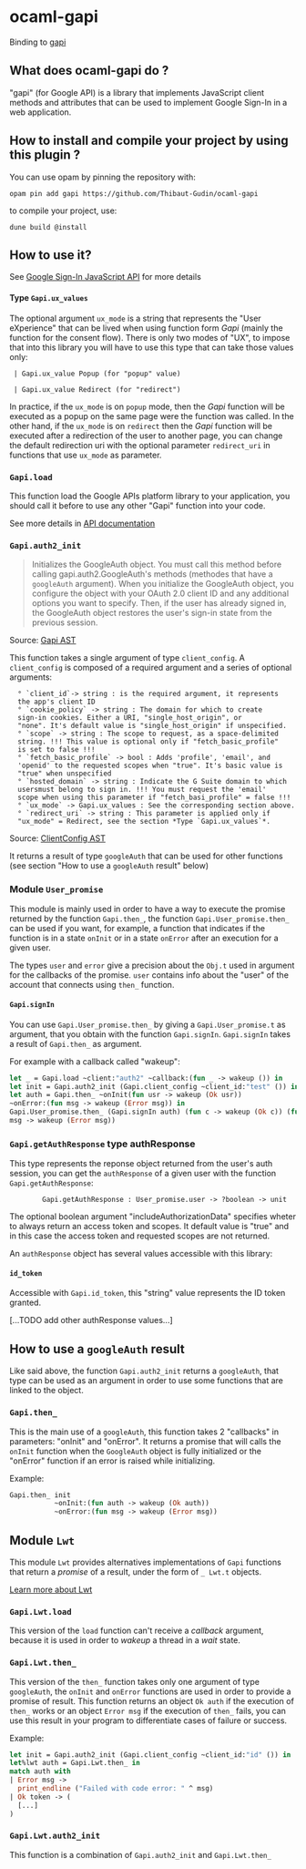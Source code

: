 # ocaml-gapi

Binding to [gapi](https://github.com/google/google-api-javascript-client)

## What does ocaml-gapi do ?

"gapi" (for Google API) is a library that implements JavaScript client
methods and attributes that can be used to implement Google Sign-In in a
web application.

## How to install and compile your project by using this plugin ?

You can use opam by pinning the repository with:
```Shell
opam pin add gapi https://github.com/Thibaut-Gudin/ocaml-gapi
```

to compile your project, use:
```Shell
dune build @install
```


## How to use it?

See [Google Sign-In JavaScript
API](https://developers.google.com/identity/sign-in/web/reference?hl=ca)
for more details

#### Type `Gapi.ux_values`

The optional argument `ux_mode` is a string that represents the "User
eXperience" that can be lived when using function form *Gapi* (mainly
the function for the consent flow). There is only two modes of "UX", to
impose that into this library you will have to use this type that can
take those values only:

     | Gapi.ux_value Popup (for "popup" value)

     | Gapi.ux_value Redirect (for "redirect")

In practice, if the `ux_mode` is on `popup` mode, then the *Gapi*
function will be executed as a popup on the same page were the function
was called. In the other hand, if the `ux_mode` is on `redirect` then
the *Gapi* function will be executed after a redirection of the user to
another page, you can change the default redirection uri with the
optional parameter `redirect_uri` in functions that use `ux_mode` as
parameter.

### `Gapi.load`

This function load the Google APIs platform library to your application,
you should call it before to use any other "Gapi" function into your
code.

See more details in [API documentation](https://github.com/google/google-api-javascript-client/blob/master/docs/reference.md#----gapiloadlibraries-callbackorconfig------)

### `Gapi.auth2_init`

> Initializes the GoogleAuth object. You must call this method before
  calling gapi.auth2.GoogleAuth's methods (methodes that have a
  `googleAuth` argument).
  When you initialize the GoogleAuth object, you configure the object
  with your OAuth 2.0 client ID and any additional options you want to
  specify. Then, if the user has already signed in, the GoogleAuth
  object restores the user's sign-in state from the previous session.

Source: [Gapi AST](https://developers.google.com/identity/sign-in/web/reference?hl=ca)

This function takes a single argument of type `client_config`. A
`client_config` is composed of a required argument and a series of
optional arguments:

      ° `client_id`-> string : is the required argument, it represents
      the app's client ID
      ° `cookie_policy` -> string : The domain for which to create
      sign-in cookies. Either a URI, "single_host_origin", or
      "none". It's default value is "single_host_origin" if unspecified.
      ° `scope` -> string : The scope to request, as a space-delimited
      string. !!! This value is optional only if "fetch_basic_profile"
      is set to false !!!
      ° `fetch_basic_profile` -> bool : Adds 'profile', 'email', and
      'openid' to the requested scopes when "true". It's basic value is
      "true" when unspecified
      ° `hosted_domain` -> string : Indicate the G Suite domain to which
      usersmust belong to sign in. !!! You must request the 'email'
      scope when using this parameter if "fetch_basi_profile" = false !!!
      ° `ux_mode` -> Gapi.ux_values : See the corresponding section above.
      ° `redirect_uri` -> string : This parameter is applied only if
      "ux_mode" = Redirect, see the section *Type `Gapi.ux_values`*.

Source: [ClientConfig  AST](https://developers.google.com/identity/sign-in/web/reference?hl=ca#gapiauth2clientconfig)

It returns a result of type `googleAuth` that can be used for other
functions (see section "How to use a `googleAuth` result" below)

### Module `User_promise`

This module is mainly used in order to have a way to execute the
promise returned by the function `Gapi.then_`, the function
`Gapi.User_promise.then_` can be used if you want, for example, a function
that indicates if the function is in a state `onInit` or in a state
`onError` after an execution for a given user.

The types `user` and `error` give a precision about the `Obj.t` used in
argument for the callbacks of the promise.
`user` contains info about the "user" of the account that connects using
`then_` function.

#### `Gapi.signIn`

You can use `Gapi.User_promise.then_` by giving a `Gapi.User_promise.t`
as argument, that you obtain with the function
`Gapi.signIn`. `Gapi.signIn` takes a result of `Gapi.then_` as
argument.

For example with a callback called "wakeup":
```Ocaml
let _ = Gapi.load ~client:"auth2" ~callback:(fun _ -> wakeup ()) in
let init = Gapi.auth2_init (Gapi.client_config ~client_id:"test" ()) in
let auth = Gapi.then_ ~onInit(fun usr -> wakeup (Ok usr))
~onError:(fun msg -> wakeup (Error msg)) in
Gapi.User_promise.then_ (Gapi.signIn auth) (fun c -> wakeup (Ok c)) (fun
msg -> wakeup (Error msg))
```

### `Gapi.getAuthResponse` type authResponse

This type represents the reponse object returned from the user's auth
session, you can get the `authResponse` of a given user with the
function `Gapi.getAuthResponse`:

```Shell
        Gapi.getAuthResponse : User_promise.user -> ?boolean -> unit
```
The optional boolean argument "includeAuthorizationData" specifies
        wheter to always return an access token and scopes. It default
        value is "true" and in this case the access token and requested
        scopes are not returned.


An `authResponse` object has several values accessible with this library:

#### `id_token`

Accessible with `Gapi.id_token`, this "string" value represents the ID
token granted.

[...TODO add other authResponse values...]


## How to use a `googleAuth` result

Like said above, the function `Gapi.auth2_init` returns a `googleAuth`,
that type can be used as an argument in order to use some functions that
are linked to the object.

### `Gapi.then_`

This is the main use of a `googleAuth`, this function takes 2 "callbacks"
in parameters: "onInit" and "onError". It returns a promise that will
calls the `onInit` function when the `GoogleAuth` object is fully
initialized or the "onError" function if an error is raised while
initializing.

Example:

```Ocaml
Gapi.then_ init
           ~onInit:(fun auth -> wakeup (Ok auth))
           ~onError:(fun msg -> wakeup (Error msg))
```

## Module `Lwt`

This module `Lwt` provides alternatives implementations of `Gapi`
functions that return a *promise* of a result, under the form of `_
Lwt.t` objects.

[Learn more about Lwt](https://ocsigen.org/lwt/latest/manual/manual)

### `Gapi.Lwt.load`
This version of the `load` function can't receive a *callback* argument,
because it is used in order to *wakeup* a thread in a *wait* state.

### `Gapi.Lwt.then_`
This version of the `then_` function takes only one argument of type
`googleAuth`, the `onInit` and `onError` functions are used in order to
provide a promise of result.
This function returns an object `Ok auth` if the execution of `then_`
works or an object `Error msg` if the execution of `then_` fails, you
can use this result in your program to differentiate cases of failure
or success.

Example:
```Ocaml
let init = Gapi.auth2_init (Gapi.client_config ~client_id:"id" ()) in
let%lwt auth = Gapi.Lwt.then_ in
match auth with
| Error msg ->
  print_endline ("Failed with code error: " ^ msg)
| Ok token -> (
  [...]
)
```

### `Gapi.Lwt.auth2_init`
This function is a combination of `Gapi.auth2_init` and `Gapi.Lwt.then_`
